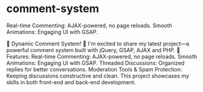 # comment-system
Real-time Commenting: AJAX-powered, no page reloads. Smooth Animations: Engaging UI with GSAP.

🚀 Dynamic Comment System! 🚀
I'm excited to share my latest project—a powerful comment system built with jQuery, GSAP, AJAX and PHP.
🔧 Features:
Real-time Commenting: AJAX-powered, no page reloads.
Smooth Animations: Engaging UI with GSAP.
Threaded Discussions: Organized replies for better conversations.
Moderation Tools & Spam Protection: Keeping discussions constructive and clean.
This project showcases my skills in both front-end and back-end development.
